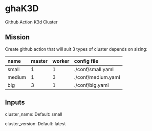 # ghaK3D
Github Action K3d Cluster

## Mission
Create github action that will suit 3 types of cluster depends on sizing:

| name   | master | worker | config file        |
|:-------|:-------|:-------|:-------------------|
| small  | 1      | 1      | ./conf/small.yaml  |   
| medium | 1      | 3      | ./conf/medium.yaml |  
| big    | 3      | 1      | ./conf/big.yaml    |  

## Inputs
cluster_name: 
Default: small

cluster_version:
Default: latest